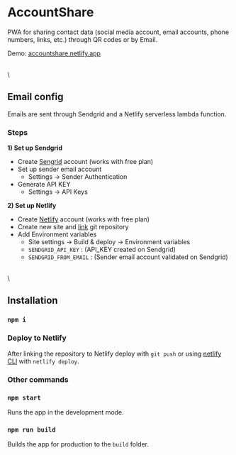 # AccountShare

PWA for sharing contact data (social media account, email accounts, phone numbers, links, etc.) through QR codes or by Email.

Demo: [accountshare.netlify.app](https://accountshare.netlify.app)

\
\

## Email config

Emails are sent through Sendgrid and a Netlify serverless lambda function.

### Steps

**1) Set up Sendgrid**

- Create [Sengrid](https://sendgrid.com) account (works with free plan)
- Set up sender email account
  - Settings -> Sender Authentication
- Generate API KEY
  - Settings -> API Keys

**2) Set up Netlify**

- Create [Netlify](https://netlify.com) account (works with free plan)
- Create new site and [link](https://cli.netlify.com/commands/link) git repository
- Add Environment variables
  - Site settings -> Build & deploy -> Environment variables
  - `SENDGRID_API_KEY` : (API_KEY created on Sendgrid)
  - `SENDGRID_FROM_EMAIL` : (Sender email account validated on Sendgrid)


\
\

## Installation

### `npm i`

### Deploy to Netlify

After linking the repository to Netlify deploy with `git push` or using [netlify CLI](https://cli.netlify.com/) with `netlify deploy`.

### Other commands

### `npm start`

Runs the app in the development mode.

### `npm run build`

Builds the app for production to the `build` folder.

